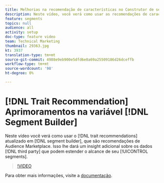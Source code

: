 ```yaml
---
title: Melhorias na recomendação de características no Construtor de segmentos
description: Neste vídeo, você verá como usar as recomendações de características atualizadas no construtor de segmentos, que são recomendações de Audience Marketplace. Isso lhe dará um insight adicional sobre dados de terceiros que podem estender o alcance de seus segmentos.
feature: segments
topics: null
audience: all
activity: setup
doc-type: feature video
team: Technical Marketing
thumbnail: 29363.jpg
kt: 3937
translation-type: tm+mt
source-git-commit: 4988e9eb900e5dfd6e0a69a25509186d26dceffb
workflow-type: tm+mt
source-wordcount: '98'
ht-degree: 0%

---
```



# [!DNL Trait Recommendation] Aprimoramentos na variável  [!DNL Segment Builder]

Neste vídeo você verá como usar o [!DNL trait recommendations] atualizado em [!DNL segment builder], que são recomendações de Audience Marketplace. Isso lhe dará um insight adicional sobre os dados [!DNL third party] que podem estender o alcance de seu [!UICONTROL segments].

>[!VIDEO](https://video.tv.adobe.com/v/29363/?quality=12)

Para obter mais informações, visite a [documentação](https://docs.adobe.com/help/en/audience-manager/user-guide/features/segments/trait-recommendations.html).
